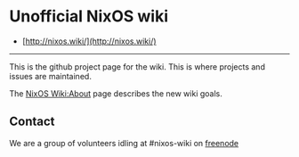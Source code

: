 # Unofficial NixOS wiki

 * [http://nixos.wiki/](http://nixos.wiki/)

* * *

This is the github project page for the wiki. This is where projects and issues are maintained.

The [NixOS Wiki:About](https://nixos.wiki/wiki/NixOS_Wiki:About) page describes the new wiki goals.

## Contact

We are a group of volunteers idling at #nixos-wiki on [freenode](https://webchat.freenode.net)
